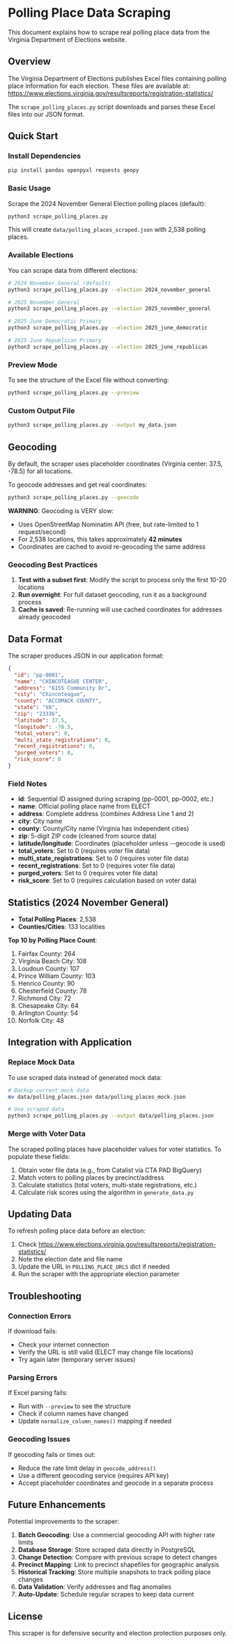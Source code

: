 # Polling Place Data Scraping

This document explains how to scrape real polling place data from the Virginia Department of Elections website.

## Overview

The Virginia Department of Elections publishes Excel files containing polling place information for each election. These files are available at:
https://www.elections.virginia.gov/resultsreports/registration-statistics/

The `scrape_polling_places.py` script downloads and parses these Excel files into our JSON format.

## Quick Start

### Install Dependencies

```bash
pip install pandas openpyxl requests geopy
```

### Basic Usage

Scrape the 2024 November General Election polling places (default):

```bash
python3 scrape_polling_places.py
```

This will create `data/polling_places_scraped.json` with 2,538 polling places.

### Available Elections

You can scrape data from different elections:

```bash
# 2024 November General (default)
python3 scrape_polling_places.py --election 2024_november_general

# 2025 November General
python3 scrape_polling_places.py --election 2025_november_general

# 2025 June Democratic Primary
python3 scrape_polling_places.py --election 2025_june_democratic

# 2025 June Republican Primary
python3 scrape_polling_places.py --election 2025_june_republican
```

### Preview Mode

To see the structure of the Excel file without converting:

```bash
python3 scrape_polling_places.py --preview
```

### Custom Output File

```bash
python3 scrape_polling_places.py --output my_data.json
```

## Geocoding

By default, the scraper uses placeholder coordinates (Virginia center: 37.5, -78.5) for all locations.

To geocode addresses and get real coordinates:

```bash
python3 scrape_polling_places.py --geocode
```

**WARNING**: Geocoding is VERY slow:
- Uses OpenStreetMap Nominatim API (free, but rate-limited to 1 request/second)
- For 2,538 locations, this takes approximately **42 minutes**
- Coordinates are cached to avoid re-geocoding the same address

### Geocoding Best Practices

1. **Test with a subset first**: Modify the script to process only the first 10-20 locations
2. **Run overnight**: For full dataset geocoding, run it as a background process
3. **Cache is saved**: Re-running will use cached coordinates for addresses already geocoded

## Data Format

The scraper produces JSON in our application format:

```json
{
  "id": "pp-0001",
  "name": "CHINCOTEAGUE CENTER",
  "address": "6155 Community Dr",
  "city": "Chincoteague",
  "county": "ACCOMACK COUNTY",
  "state": "VA",
  "zip": "23336",
  "latitude": 37.5,
  "longitude": -78.5,
  "total_voters": 0,
  "multi_state_registrations": 0,
  "recent_registrations": 0,
  "purged_voters": 0,
  "risk_score": 0
}
```

### Field Notes

- **id**: Sequential ID assigned during scraping (pp-0001, pp-0002, etc.)
- **name**: Official polling place name from ELECT
- **address**: Complete address (combines Address Line 1 and 2)
- **city**: City name
- **county**: County/City name (Virginia has independent cities)
- **zip**: 5-digit ZIP code (cleaned from source data)
- **latitude/longitude**: Coordinates (placeholder unless --geocode is used)
- **total_voters**: Set to 0 (requires voter file data)
- **multi_state_registrations**: Set to 0 (requires voter file data)
- **recent_registrations**: Set to 0 (requires voter file data)
- **purged_voters**: Set to 0 (requires voter file data)
- **risk_score**: Set to 0 (requires calculation based on voter data)

## Statistics (2024 November General)

- **Total Polling Places**: 2,538
- **Counties/Cities**: 133 localities

**Top 10 by Polling Place Count**:
1. Fairfax County: 264
2. Virginia Beach City: 108
3. Loudoun County: 107
4. Prince William County: 103
5. Henrico County: 90
6. Chesterfield County: 78
7. Richmond City: 72
8. Chesapeake City: 64
9. Arlington County: 54
10. Norfolk City: 48

## Integration with Application

### Replace Mock Data

To use scraped data instead of generated mock data:

```bash
# Backup current mock data
mv data/polling_places.json data/polling_places_mock.json

# Use scraped data
python3 scrape_polling_places.py --output data/polling_places.json
```

### Merge with Voter Data

The scraped polling places have placeholder values for voter statistics. To populate these fields:

1. Obtain voter file data (e.g., from Catalist via CTA PAD BigQuery)
2. Match voters to polling places by precinct/address
3. Calculate statistics (total voters, multi-state registrations, etc.)
4. Calculate risk scores using the algorithm in `generate_data.py`

## Updating Data

To refresh polling place data before an election:

1. Check https://www.elections.virginia.gov/resultsreports/registration-statistics/
2. Note the election date and file name
3. Update the URL in `POLLING_PLACE_URLS` dict if needed
4. Run the scraper with the appropriate election parameter

## Troubleshooting

### Connection Errors

If download fails:
- Check your internet connection
- Verify the URL is still valid (ELECT may change file locations)
- Try again later (temporary server issues)

### Parsing Errors

If Excel parsing fails:
- Run with `--preview` to see the structure
- Check if column names have changed
- Update `normalize_column_names()` mapping if needed

### Geocoding Issues

If geocoding fails or times out:
- Reduce the rate limit delay in `geocode_address()`
- Use a different geocoding service (requires API key)
- Accept placeholder coordinates and geocode in a separate process

## Future Enhancements

Potential improvements to the scraper:

1. **Batch Geocoding**: Use a commercial geocoding API with higher rate limits
2. **Database Storage**: Store scraped data directly in PostgreSQL
3. **Change Detection**: Compare with previous scrape to detect changes
4. **Precinct Mapping**: Link to precinct shapefiles for geographic analysis
5. **Historical Tracking**: Store multiple snapshots to track polling place changes
6. **Data Validation**: Verify addresses and flag anomalies
7. **Auto-Update**: Schedule regular scrapes to keep data current

## License

This scraper is for defensive security and election protection purposes only.
